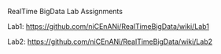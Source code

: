 RealTime BigData Lab Assignments

Lab1: https://github.com/niCEnANi/RealTimeBigData/wiki/Lab1

Lab2: https://github.com/niCEnANi/RealTimeBigData/wiki/Lab2
